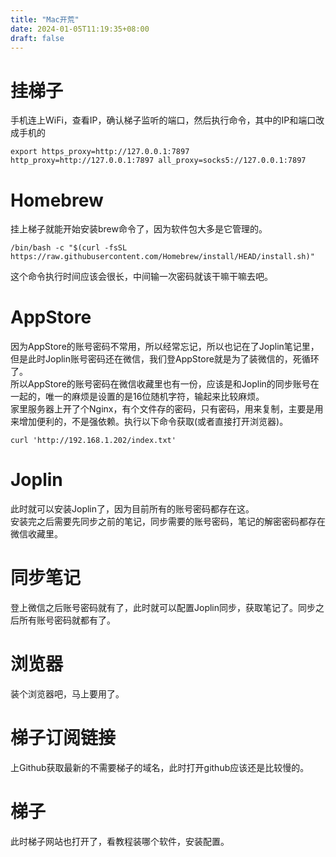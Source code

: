 ```yaml
---
title: "Mac开荒"
date: 2024-01-05T11:19:35+08:00
draft: false
---
```


<!--more-->

# 挂梯子
手机连上WiFi，查看IP，确认梯子监听的端口，然后执行命令，其中的IP和端口改成手机的
```
export https_proxy=http://127.0.0.1:7897 http_proxy=http://127.0.0.1:7897 all_proxy=socks5://127.0.0.1:7897
```


# Homebrew
挂上梯子就能开始安装brew命令了，因为软件包大多是它管理的。  
```
/bin/bash -c "$(curl -fsSL https://raw.githubusercontent.com/Homebrew/install/HEAD/install.sh)"
```
这个命令执行时间应该会很长，中间输一次密码就该干嘛干嘛去吧。


# AppStore
因为AppStore的账号密码不常用，所以经常忘记，所以也记在了Joplin笔记里，但是此时Joplin账号密码还在微信，我们登AppStore就是为了装微信的，死循环了。  
所以AppStore的账号密码在微信收藏里也有一份，应该是和Joplin的同步账号在一起的，唯一的麻烦是设置的是16位随机字符，输起来比较麻烦。  
家里服务器上开了个Nginx，有个文件存的密码，只有密码，用来复制，主要是用来增加便利的，不是强依赖。执行以下命令获取(或者直接打开浏览器)。
```
curl 'http://192.168.1.202/index.txt'
```


# Joplin
此时就可以安装Joplin了，因为目前所有的账号密码都存在这。  
安装完之后需要先同步之前的笔记，同步需要的账号密码，笔记的解密密码都存在微信收藏里。

# 同步笔记
登上微信之后账号密码就有了，此时就可以配置Joplin同步，获取笔记了。同步之后所有账号密码就都有了。


# 浏览器
装个浏览器吧，马上要用了。


# 梯子订阅链接
上Github获取最新的不需要梯子的域名，此时打开github应该还是比较慢的。


# 梯子
此时梯子网站也打开了，看教程装哪个软件，安装配置。



